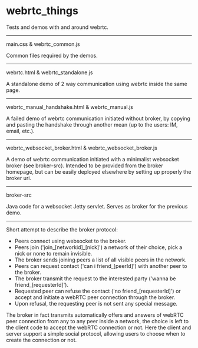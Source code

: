 webrtc_things
=============

Tests and demos with and around webrtc.

***
main.css & webrtc_common.js

Common files required by the demos.
***
webrtc.html & webrtc_standalone.js

A standalone demo of 2 way communication using webrtc inside the same page.
***
webrtc_manual_handshake.html & webrtc_manual.js

A failed demo of webrtc communication initiated without broker, by copying and pasting the handshake through another mean (up to the users: IM, email, etc.).
***
webrtc_websocket_broker.html & webrtc_websocket_broker.js

A demo of webrtc communication initiated with a minimalist websocket broker (see broker-src).
Intended to be provided from the broker homepage, but can be easily deployed elsewhere by setting up properly the broker uri.
***
broker-src

Java code for a websocket Jetty servlet. Serves as broker for the previous demo.
***
Short attempt to describe the broker protocol:
- Peers connect using websocket to the broker.
- Peers join ('join_[networkid]_[nick]') a network of their choice, pick a nick or none to remain invisible.
- The broker sends joining peers a list of all visible peers in the network.
- Peers can request contact ('can i friend_[peerId]') with another peer to the broker.
- The broker transmit the request to the interested party ('wanna be friend_[requesterId]').
- Requested peer can refuse the contact ('no friend_[requesterId]') or accept and initiate a webRTC peer connection through the broker.
- Upon refusal, the requesting peer is not sent any special message.

The broker in fact transmits automatically offers and answers of webRTC peer connection from any to any peer inside a network, the choice is left to the client code to accept the webRTC connection or not.
Here the client and server support a simple social protocol, allowing users to choose when to create the connection or not.
